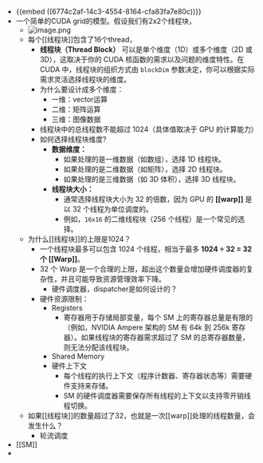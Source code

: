 - {{embed ((6774c2af-14c3-4554-8164-cfa83fa7e80c))}}
- 一个简单的CUDA grid的模型。假设我们有2x2个线程块，
	- ![image.png](../assets/image_1735552459981_0.png)
	- 每个[[线程块]]包含了16个thread，
		- **线程块（Thread Block）** 可以是单个维度（1D）或多个维度（2D 或 3D），这取决于你的 CUDA 核函数的需求以及问题的维度特性。在 CUDA 中，线程块的组织方式由 `blockDim` 参数决定，你可以根据实际需求灵活选择线程块的维度。
		- 为什么要设计成多个维度：
			- 一维：vector运算
			- 二维：矩阵运算
			- 三维：图像数据
		- 线程块中的总线程数不能超过 1024（具体值取决于 GPU 的计算能力）
		- 如何选择线程块维度?
			- **数据维度：**
				- 如果处理的是一维数据（如数组），选择 1D 线程块。
				- 如果处理的是二维数据（如矩阵），选择 2D 线程块。
				- 如果处理的是三维数据（如 3D 体积），选择 3D 线程块。
			- **线程块大小：**
				- 通常选择线程块大小为 32 的倍数，因为 GPU 的 **[[warp]]** 是以 32 个线程为单位调度的。
				- 例如，`16x16` 的二维线程块（256 个线程）是一个常见的选择。
	- 为什么[[线程块]]的上限是1024？
		- 一个线程块最多可以包含 1024 个线程，相当于最多 **1024 ÷ 32 = 32 个 [[Warp]]**。
		- 32 个 Warp 是一个合理的上限，超出这个数量会增加硬件调度器的复杂性，并且可能导致资源管理效率下降。
			- 硬件调度器，dispatcher是如何设计的？
		- 硬件资源限制：
			- Registers
				- 寄存器用于存储局部变量，每个 SM 上的寄存器总量是有限的（例如，NVIDIA Ampere 架构的 SM 有 64k 到 256k 寄存器）。如果线程块的寄存器需求超过了 SM 的总寄存器数量，则无法分配该线程块。
			- Shared Memory
			- 硬件上下文
				- 每个线程的执行上下文（程序计数器、寄存器状态等）需要硬件支持来存储。
				- SM 的硬件调度器需要保存所有线程的上下文以支持零开销线程切换。
	- 如果[[线程块]]的数量超过了32，也就是一次[[warp]]处理的线程数量，会发生什么？
		- 轮流调度
- [[SM]]
-